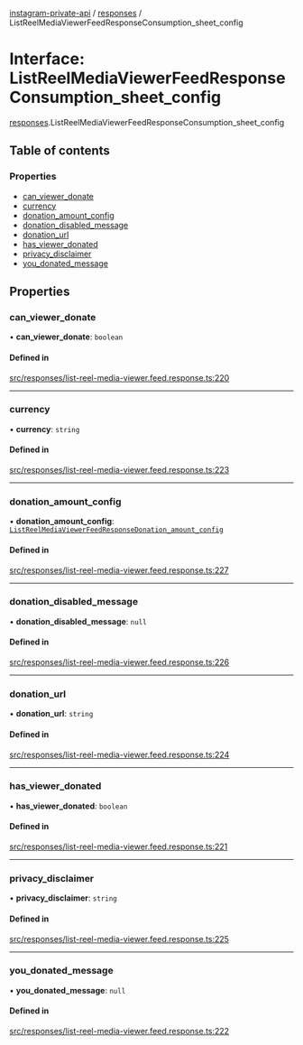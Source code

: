 [instagram-private-api](../../README.md) / [responses](../../modules/responses.md) / ListReelMediaViewerFeedResponseConsumption_sheet_config

# Interface: ListReelMediaViewerFeedResponseConsumption\_sheet\_config

[responses](../../modules/responses.md).ListReelMediaViewerFeedResponseConsumption_sheet_config

## Table of contents

### Properties

- [can\_viewer\_donate](ListReelMediaViewerFeedResponseConsumption_sheet_config.md#can_viewer_donate)
- [currency](ListReelMediaViewerFeedResponseConsumption_sheet_config.md#currency)
- [donation\_amount\_config](ListReelMediaViewerFeedResponseConsumption_sheet_config.md#donation_amount_config)
- [donation\_disabled\_message](ListReelMediaViewerFeedResponseConsumption_sheet_config.md#donation_disabled_message)
- [donation\_url](ListReelMediaViewerFeedResponseConsumption_sheet_config.md#donation_url)
- [has\_viewer\_donated](ListReelMediaViewerFeedResponseConsumption_sheet_config.md#has_viewer_donated)
- [privacy\_disclaimer](ListReelMediaViewerFeedResponseConsumption_sheet_config.md#privacy_disclaimer)
- [you\_donated\_message](ListReelMediaViewerFeedResponseConsumption_sheet_config.md#you_donated_message)

## Properties

### can\_viewer\_donate

• **can\_viewer\_donate**: `boolean`

#### Defined in

[src/responses/list-reel-media-viewer.feed.response.ts:220](https://github.com/Nerixyz/instagram-private-api/blob/4971f34/src/responses/list-reel-media-viewer.feed.response.ts#L220)

___

### currency

• **currency**: `string`

#### Defined in

[src/responses/list-reel-media-viewer.feed.response.ts:223](https://github.com/Nerixyz/instagram-private-api/blob/4971f34/src/responses/list-reel-media-viewer.feed.response.ts#L223)

___

### donation\_amount\_config

• **donation\_amount\_config**: [`ListReelMediaViewerFeedResponseDonation_amount_config`](ListReelMediaViewerFeedResponseDonation_amount_config.md)

#### Defined in

[src/responses/list-reel-media-viewer.feed.response.ts:227](https://github.com/Nerixyz/instagram-private-api/blob/4971f34/src/responses/list-reel-media-viewer.feed.response.ts#L227)

___

### donation\_disabled\_message

• **donation\_disabled\_message**: ``null``

#### Defined in

[src/responses/list-reel-media-viewer.feed.response.ts:226](https://github.com/Nerixyz/instagram-private-api/blob/4971f34/src/responses/list-reel-media-viewer.feed.response.ts#L226)

___

### donation\_url

• **donation\_url**: `string`

#### Defined in

[src/responses/list-reel-media-viewer.feed.response.ts:224](https://github.com/Nerixyz/instagram-private-api/blob/4971f34/src/responses/list-reel-media-viewer.feed.response.ts#L224)

___

### has\_viewer\_donated

• **has\_viewer\_donated**: `boolean`

#### Defined in

[src/responses/list-reel-media-viewer.feed.response.ts:221](https://github.com/Nerixyz/instagram-private-api/blob/4971f34/src/responses/list-reel-media-viewer.feed.response.ts#L221)

___

### privacy\_disclaimer

• **privacy\_disclaimer**: `string`

#### Defined in

[src/responses/list-reel-media-viewer.feed.response.ts:225](https://github.com/Nerixyz/instagram-private-api/blob/4971f34/src/responses/list-reel-media-viewer.feed.response.ts#L225)

___

### you\_donated\_message

• **you\_donated\_message**: ``null``

#### Defined in

[src/responses/list-reel-media-viewer.feed.response.ts:222](https://github.com/Nerixyz/instagram-private-api/blob/4971f34/src/responses/list-reel-media-viewer.feed.response.ts#L222)
